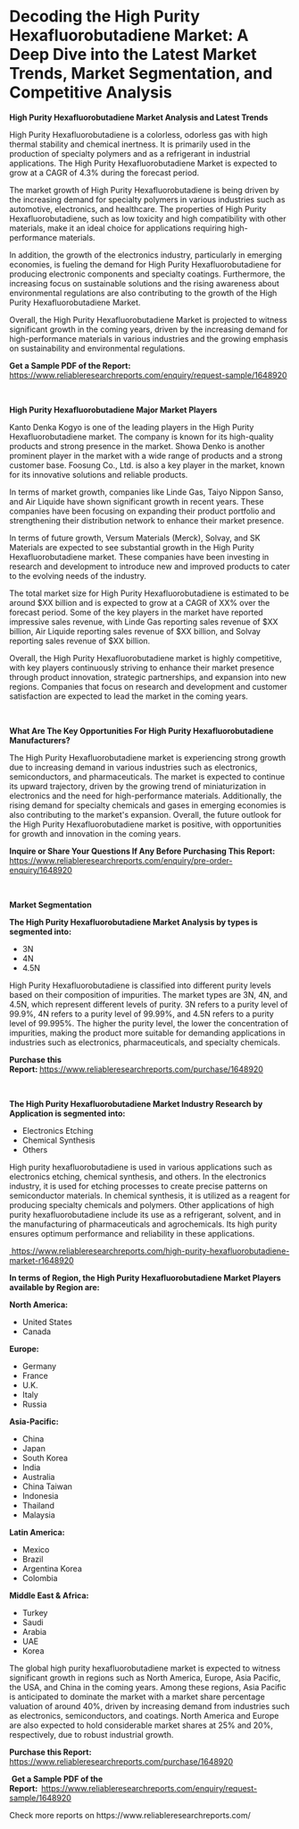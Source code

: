 <p><h1>Decoding the High Purity Hexafluorobutadiene Market: A Deep Dive into the Latest Market Trends, Market Segmentation, and Competitive Analysis</h1></p><p><strong>High Purity Hexafluorobutadiene Market Analysis and Latest Trends</strong></p>
<p><p>High Purity Hexafluorobutadiene is a colorless, odorless gas with high thermal stability and chemical inertness. It is primarily used in the production of specialty polymers and as a refrigerant in industrial applications. The High Purity Hexafluorobutadiene Market is expected to grow at a CAGR of 4.3% during the forecast period.</p><p>The market growth of High Purity Hexafluorobutadiene is being driven by the increasing demand for specialty polymers in various industries such as automotive, electronics, and healthcare. The properties of High Purity Hexafluorobutadiene, such as low toxicity and high compatibility with other materials, make it an ideal choice for applications requiring high-performance materials.</p><p>In addition, the growth of the electronics industry, particularly in emerging economies, is fueling the demand for High Purity Hexafluorobutadiene for producing electronic components and specialty coatings. Furthermore, the increasing focus on sustainable solutions and the rising awareness about environmental regulations are also contributing to the growth of the High Purity Hexafluorobutadiene Market.</p><p>Overall, the High Purity Hexafluorobutadiene Market is projected to witness significant growth in the coming years, driven by the increasing demand for high-performance materials in various industries and the growing emphasis on sustainability and environmental regulations.</p></p>
<p><strong>Get a Sample PDF of the Report:&nbsp;</strong> <a href="https://www.reliableresearchreports.com/enquiry/request-sample/1648920">https://www.reliableresearchreports.com/enquiry/request-sample/1648920</a></p>
<p>&nbsp;</p>
<p><strong>High Purity Hexafluorobutadiene Major Market Players</strong></p>
<p><p>Kanto Denka Kogyo is one of the leading players in the High Purity Hexafluorobutadiene market. The company is known for its high-quality products and strong presence in the market. Showa Denko is another prominent player in the market with a wide range of products and a strong customer base. Foosung Co., Ltd. is also a key player in the market, known for its innovative solutions and reliable products.</p><p>In terms of market growth, companies like Linde Gas, Taiyo Nippon Sanso, and Air Liquide have shown significant growth in recent years. These companies have been focusing on expanding their product portfolio and strengthening their distribution network to enhance their market presence.</p><p>In terms of future growth, Versum Materials (Merck), Solvay, and SK Materials are expected to see substantial growth in the High Purity Hexafluorobutadiene market. These companies have been investing in research and development to introduce new and improved products to cater to the evolving needs of the industry.</p><p>The total market size for High Purity Hexafluorobutadiene is estimated to be around $XX billion and is expected to grow at a CAGR of XX% over the forecast period. Some of the key players in the market have reported impressive sales revenue, with Linde Gas reporting sales revenue of $XX billion, Air Liquide reporting sales revenue of $XX billion, and Solvay reporting sales revenue of $XX billion.</p><p>Overall, the High Purity Hexafluorobutadiene market is highly competitive, with key players continuously striving to enhance their market presence through product innovation, strategic partnerships, and expansion into new regions. Companies that focus on research and development and customer satisfaction are expected to lead the market in the coming years.</p></p>
<p>&nbsp;</p>
<p><strong>What Are The Key Opportunities For High Purity Hexafluorobutadiene Manufacturers?</strong></p>
<p><p>The High Purity Hexafluorobutadiene market is experiencing strong growth due to increasing demand in various industries such as electronics, semiconductors, and pharmaceuticals. The market is expected to continue its upward trajectory, driven by the growing trend of miniaturization in electronics and the need for high-performance materials. Additionally, the rising demand for specialty chemicals and gases in emerging economies is also contributing to the market's expansion. Overall, the future outlook for the High Purity Hexafluorobutadiene market is positive, with opportunities for growth and innovation in the coming years.</p></p>
<p><strong>Inquire or Share Your Questions If Any Before Purchasing This Report:</strong> <a href="https://www.reliableresearchreports.com/enquiry/pre-order-enquiry/1648920">https://www.reliableresearchreports.com/enquiry/pre-order-enquiry/1648920</a></p>
<p>&nbsp;</p>
<p><strong>Market Segmentation</strong></p>
<p><strong>The High Purity Hexafluorobutadiene Market Analysis by types is segmented into:</strong></p>
<p><ul><li>3N</li><li>4N</li><li>4.5N</li></ul></p>
<p><p>High Purity Hexafluorobutadiene is classified into different purity levels based on their composition of impurities. The market types are 3N, 4N, and 4.5N, which represent different levels of purity. 3N refers to a purity level of 99.9%, 4N refers to a purity level of 99.99%, and 4.5N refers to a purity level of 99.995%. The higher the purity level, the lower the concentration of impurities, making the product more suitable for demanding applications in industries such as electronics, pharmaceuticals, and specialty chemicals.</p></p>
<p><strong>Purchase this Report:&nbsp;</strong><a href="https://www.reliableresearchreports.com/purchase/1648920">https://www.reliableresearchreports.com/purchase/1648920</a></p>
<p>&nbsp;</p>
<p><strong>The High Purity Hexafluorobutadiene Market Industry Research by Application is segmented into:</strong></p>
<p><ul><li>Electronics Etching</li><li>Chemical Synthesis</li><li>Others</li></ul></p>
<p><p>High purity hexafluorobutadiene is used in various applications such as electronics etching, chemical synthesis, and others. In the electronics industry, it is used for etching processes to create precise patterns on semiconductor materials. In chemical synthesis, it is utilized as a reagent for producing specialty chemicals and polymers. Other applications of high purity hexafluorobutadiene include its use as a refrigerant, solvent, and in the manufacturing of pharmaceuticals and agrochemicals. Its high purity ensures optimum performance and reliability in these applications.</p></p>
<p><a href="https://www.reliableresearchreports.com/high-purity-hexafluorobutadiene-market-r1648920">&nbsp;https://www.reliableresearchreports.com/high-purity-hexafluorobutadiene-market-r1648920</a></p>
<p><strong>In terms of Region, the High Purity Hexafluorobutadiene Market Players available by Region are:</strong></p>
<p>
    <p> <strong> North America: </strong>
        <ul>
            <li>United States</li>
            <li>Canada</li>
        </ul>
        </p> 
    <p> <strong> Europe: </strong>
        <ul>
            <li>Germany</li>
            <li>France</li>
            <li>U.K.</li>
            <li>Italy</li>
            <li>Russia</li>
        </ul>
        </p> 
    <p> <strong> Asia-Pacific: </strong>
        <ul>
            <li>China</li>
            <li>Japan</li>
            <li>South Korea</li>
            <li>India</li>
            <li>Australia</li>
            <li>China Taiwan</li>
            <li>Indonesia</li>
            <li>Thailand</li>
            <li>Malaysia</li>
        </ul>
        </p> 
    <p> <strong> Latin America: </strong>
        <ul>
            <li>Mexico</li>
            <li>Brazil</li>
            <li>Argentina Korea</li>
            <li>Colombia</li>
        </ul>
        </p> 
    <p> <strong> Middle East & Africa: </strong>
        <ul>
            <li>Turkey</li>
            <li>Saudi</li>
            <li>Arabia</li>
            <li>UAE</li>
            <li>Korea</li>
        </ul>
    </p>
    </p>
<p><p>The global high purity hexafluorobutadiene market is expected to witness significant growth in regions such as North America, Europe, Asia Pacific, the USA, and China in the coming years. Among these regions, Asia Pacific is anticipated to dominate the market with a market share percentage valuation of around 40%, driven by increasing demand from industries such as electronics, semiconductors, and coatings. North America and Europe are also expected to hold considerable market shares at 25% and 20%, respectively, due to robust industrial growth.</p></p>
<p><strong>Purchase this Report: </strong><a href="https://www.reliableresearchreports.com/purchase/1648920">https://www.reliableresearchreports.com/purchase/1648920</a></p>
<p>&nbsp;<strong>Get a Sample PDF of the Report:&nbsp;&nbsp;</strong><a href="https://www.reliableresearchreports.com/enquiry/request-sample/1648920">https://www.reliableresearchreports.com/enquiry/request-sample/1648920</a></p>
<p><strong></strong></p>
<p>Check more reports on https://www.reliableresearchreports.com/</p>
